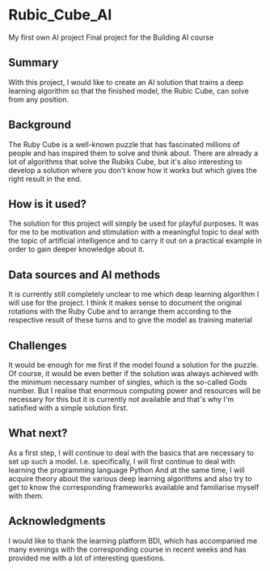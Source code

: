 # Rubic_Cube_AI
My first own AI project 
Final project for the Building AI course

## Summary

With this project, I would like to create an AI solution that trains a 
deep learning algorithm so that the finished model, the Rubic Cube, can 
solve from any position.

## Background

The Ruby Cube is a well-known puzzle that has fascinated millions of people 
and has inspired them to solve and think about. There are already a lot of 
algorithms that solve the Rubiks Cube, but it's also interesting to develop 
a solution where you don't know how it works but which gives the right result 
in the end. 

## How is it used?

The solution for this project will simply be used for playful purposes.
It was for me to be motivation and stimulation with a meaningful topic to 
deal with the topic of artificial intelligence and to carry it out on a practical 
example in order to gain deeper knowledge about it. 


## Data sources and AI methods
It is currently still completely unclear to me which deap learning algorithm I will 
use for the project. I think it makes sense to document the original rotations with 
the Ruby Cube and to arrange them according to the respective result of these turns 
and to give the model as training material

## Challenges

It would be enough for me first if the model found a solution for the puzzle. 
Of course, it would be even better if the solution was always achieved with 
the minimum necessary number of singles, which is the so-called Gods number. 
But I realise that enormous computing power and resources will be necessary for this 
but it is currently not available and that's why I'm satisfied with a simple 
solution first. 

## What next?

As a first step, I will continue to deal with the basics that are necessary to set 
up such a model. I.e. specifically, I will first continue to deal with learning the 
programming language Python And at the same time, I will acquire theory about the 
various deep learning algorithms and also try to get to know the corresponding 
frameworks available and familiarise myself with them. 

## Acknowledgments

I would like to thank the learning platform BDI, which has accompanied me many 
evenings with the corresponding course in recent weeks and has provided me with 
a lot of interesting questions. 